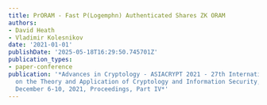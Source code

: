 ```yaml
---
title: PrORAM - Fast P(Logemphn) Authenticated Shares ZK ORAM
authors:
- David Heath
- Vladimir Kolesnikov
date: '2021-01-01'
publishDate: '2025-05-18T16:29:50.745701Z'
publication_types:
- paper-conference
publication: '*Advances in Cryptology - ASIACRYPT 2021 - 27th International Conference
  on the Theory and Application of Cryptology and Information Security, Singapore,
  December 6-10, 2021, Proceedings, Part IV*'
---
```

